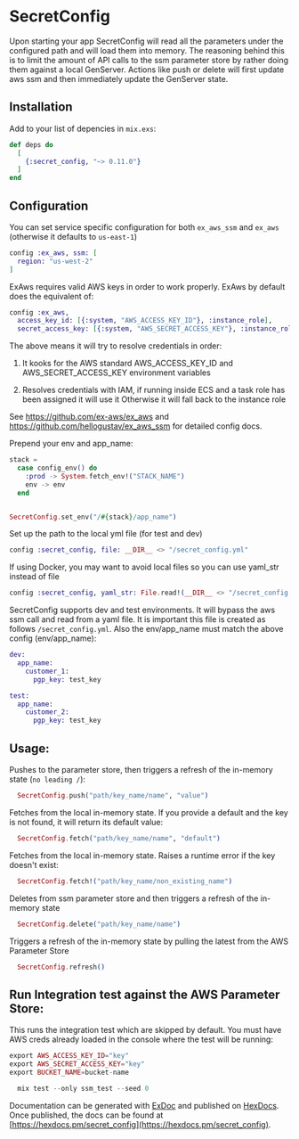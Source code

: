 # SecretConfig

Upon starting your app SecretConfig will read all the parameters under the configured path and will load them into memory. The reasoning behind this is to limit the amount of API calls to the ssm parameter store by rather doing them against a local GenServer. Actions like push or delete will first update aws ssm and then immediately update the GenServer state. 


## Installation

Add to your list of depencies in `mix.exs`:

~~~elixir
def deps do
  [
    {:secret_config, "~> 0.11.0"}
  ]
end
~~~
## Configuration
You can set service specific configuration for both `ex_aws_ssm` and `ex_aws` (otherwise it defaults to `us-east-1`)

```elixir
config :ex_aws, ssm: [
  region: "us-west-2"
]
```

ExAws requires valid AWS keys in order to work properly. ExAws by default does the equivalent of:

```elixir
config :ex_aws,
  access_key_id: [{:system, "AWS_ACCESS_KEY_ID"}, :instance_role],
  secret_access_key: [{:system, "AWS_SECRET_ACCESS_KEY"}, :instance_role]
```
The above means it will try to resolve credentials in order:

1. It kooks for the AWS standard AWS_ACCESS_KEY_ID and AWS_SECRET_ACCESS_KEY environment variables

2. Resolves credentials with IAM, if running inside ECS and a task role has been assigned it will use it
Otherwise it will fall back to the instance role

See https://github.com/ex-aws/ex_aws and https://github.com/hellogustav/ex_aws_ssm for detailed config docs. 

Prepend your env and app_name:
```elixir
stack =
  case config_env() do
    :prod -> System.fetch_env!("STACK_NAME")
    env -> env
  end


SecretConfig.set_env("/#{stack}/app_name")
```

Set up the path to the local yml file (for test and dev)
```elixir
config :secret_config, file: __DIR__ <> "/secret_config.yml"
```

If using Docker, you may want to avoid local files so you can use yaml_str instead of file
```elixir
config :secret_config, yaml_str: File.read!(__DIR__ <> "/secret_config.yml")
```

SecretConfig supports dev and test environments. It will bypass the aws ssm call and read from a yaml file. It is important this file is created as follows `/secret_config.yml`. Also the env/app_name must match the above config (env/app_name):
```elixir
dev:
  app_name:
    customer_1:
      pgp_key: test_key

test:
  app_name:
    customer_2:
      pgp_key: test_key
```


## Usage:

Pushes to the parameter store, then triggers a refresh of the in-memory state (`no leading /`):
```elixir
  SecretConfig.push("path/key_name/name", "value")
```
Fetches from the local in-memory state. If you provide a default and the key is not found, it will return its default value:
```elixir
  SecretConfig.fetch("path/key_name/name", "default")
```
Fetches from the local in-memory state. Raises a runtime error if the key doesn't exist:
```elixir
  SecretConfig.fetch!("path/key_name/non_existing_name")
```
Deletes from ssm parameter store and then triggers a refresh of the in-memory state
```elixir
  SecretConfig.delete("path/key_name/name")
```
Triggers a refresh of the in-memory state by pulling the latest from the AWS Parameter Store
```elixir
  SecretConfig.refresh()
```
## Run Integration test against the AWS Parameter Store:


This runs the integration test which are skipped by default. You must have AWS creds already loaded in the console where the test will be running:
```elixir
export AWS_ACCESS_KEY_ID="key"
export AWS_SECRET_ACCESS_KEY="key"
export BUCKET_NAME=bucket-name
```
```elixir
  mix test --only ssm_test --seed 0
```

Documentation can be generated with [ExDoc](https://github.com/elixir-lang/ex_doc)
and published on [HexDocs](https://hexdocs.pm). Once published, the docs can
be found at [https://hexdocs.pm/secret_config](https://hexdocs.pm/secret_config).
